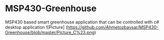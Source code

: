 # MSP430-Greenhouse
MSP430 based smart greenhouse application that can be controlled with c# desktop application
![Picture] (https://github.com/Ahmetozbaysar/MSP430-Greenhouse/blob/master/Picture_C%23.png)
